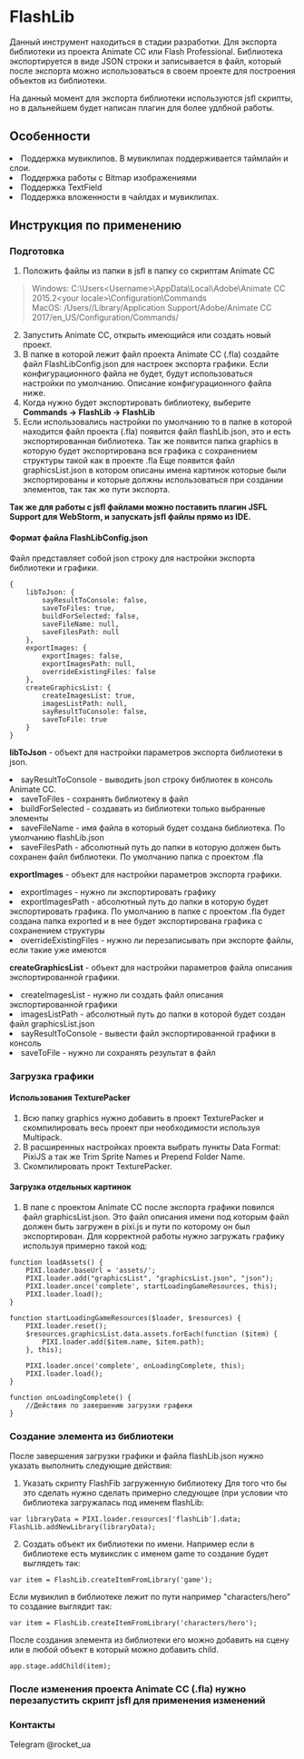 # FlashLib
Данный инструмент находиться в стадии разработки.
Для экспорта библиотеки из проекта Animate CC или Flash Professional.
Библиотека экспортируется в виде JSON строки и записывается в файл, который после экспорта можно использоваться в своем проекте для построения объектов из библиотеки.

На данный момент для экспорта библиотеки используются jsfl скрипты, но в дальнейшем будет написан плагин для более удлбной работы.

## Особенности
<li> Поддержка мувиклипов. В мувиклипах поддерживается таймлайн и слои.
<li> Поддержка работы с Bitmap изображениями
<li> Поддержка TextField
<li> Поддержка вложенности в чайлдах и мувиклипах.


## Инструкция по применению

### Подготовка
1. Положить файлы из папки в jsfl в папку со скриптам Animate CC
>Windows: C:\Users\<Username>\AppData\Local\Adobe\Animate CC 2015.2\<your locale>\Configuration\Commands\
>MacOS: /Users/<Username>/Library/Application Support/Adobe/Animate CC 2017/en_US/Configuration/Commands/
2. Запустить Animate CC, открыть имеющийся или создать новый проект.
3. В папке в которой лежит файл проекта Animate CC (.fla) создайте файл FlashLibConfig.json для настроек экспорта графики.
Если конфигурационного файла не будет, будут использоваться настройки по умолчанию.
Описание конфигурационного файла ниже.
4. Когда нужно будет экспортировать библиотеку, выберите **Commands -> FlashLib -> FlashLib**
5. Если использовались настройки по умолчанию то в папке в которой находится файл проекта (.fla) появится файл flashLib.json, это и есть экспортированная библиотека.
Так же появится папка graphics в которую будет экспортирована вся графика с сохранением структуры такой как в проекте .fla
Еще появится файл graphicsList.json в котором описаны имена картинок которые были экспортированы и которые должны использоваться при создании элементов, так так же пути экспорта.

**Так же для работы с jsfl файлами можно поставить плагин JSFL Support для WebStorm, и запускать jsfl файлы прямо из IDE.**

#### Формат файла FlashLibConfig.json
Файл представляет собой json строку для настройки экспорта библиотеки и графики.
```
{
    libToJson: {
        sayResultToConsole: false,
        saveToFiles: true,
        buildForSelected: false,
        saveFileName: null,
        saveFilesPath: null
    },
    exportImages: {
        exportImages: false,
        exportImagesPath: null,
        overrideExistingFiles: false
    },
    createGraphicsList: {
        createImagesList: true,
        imagesListPath: null,
        sayResultToConsole: false,
        saveToFile: true
    }
}
```
**libToJson** - объект для настройки параметров экспорта библиотеки в json.
<li> sayResultToConsole - выводить json строку библиотек в консоль Animate CC.
<li> saveToFiles - сохранять библиотеку в файл
<li> buildForSelected - создавать из библиотеки только выбранные элементы
<li> saveFileName - имя файла в который будет создана библиотека. По умолчанию flashLib.json
<li> saveFilesPath - абсолютный путь до папки в которую должен быть сохранен файл библиотеки. По умолчанию папка с проектом .fla

**exportImages** - объект для настройки параметров экспорта графики.
<li> exportImages - нужно ли экспортировать графику
<li> exportImagesPath - абсолютный путь до папки в которую будет экспортировать графика. По умолчанию в папке с проектом .fla 
будет создана папка exported и в нее будет экспортирована графика с сохранением структуры
<li> overrideExistingFiles - нужно ли перезаписывать при экспорте файлы, если такие уже имеются

**createGraphicsList** - объект для настройки параметров файла описания экспортированной графики.
<li> createImagesList - нужно ли создать файл описания экспортированной графики
<li> imagesListPath - абсолютный путь до папки в которой будет создан файл graphicsList.json
<li> sayResultToConsole - вывести файл экспортированной графики в консоль
<li> saveToFile - нужно ли сохранять результат в файл

### Загрузка графики
#### Использования TexturePacker
1. Всю папку graphics нужно добавить в проект TexturePacker и скомпилировать весь проект при необходимости используя Multipack.
2. В расширенных настройках проекта выбрать пункты Data Format: PixiJS а так же Trim Sprite Names и Prepend Folder Name.
3. Скомпилировать прокт TexturePacker.

#### Загрузка отдельных картинок
1. В папе с проектом Animate CC после экспорта графики повился файл graphicsList.json.
Это файл описания имени под которым файл должен быть загружен в pixi.js и пути по которому он был экспортирован.
Для корректной работы нужно загружать графику используя примерно такой код:
```
function loadAssets() {
    PIXI.loader.baseUrl = 'assets/';
    PIXI.loader.add("graphicsList", "graphicsList.json", "json");
    PIXI.loader.once('complete', startLoadingGameResources, this);
    PIXI.loader.load();
}

function startLoadingGameResources($loader, $resources) {
    PIXI.loader.reset();
    $resources.graphicsList.data.assets.forEach(function ($item) {
        PIXI.loader.add($item.name, $item.path);
    }, this);

    PIXI.loader.once('complete', onLoadingComplete, this);
    PIXI.loader.load();
}

function onLoadingComplete() {
    //Действия по завершению загрузки графики
}
```

### Создание элемента из библиотеки
После завершения загрузки графики и файла flashLib.json нужно указать выполнить следующие действия:
1. Указать скрипту FlashFib загруженную библиотеку
Для того что бы это сделать нужно сделать примерно следующее (при условии что библиотека загружалась под именем flashLib:
```
var libraryData = PIXI.loader.resources['flashLib'].data;
FlashLib.addNewLibrary(libraryData);
```
2. Создать объект их библиотеки по имени.
Например если в библиотеке есть мувикслик с именем game то создание будет выглядеть так:
```
var item = FlashLib.createItemFromLibrary('game');
```
Если мувиклип в библиотеке лежит по пути например "characters/hero" то создание выглядит так:
```
var item = FlashLib.createItemFromLibrary('characters/hero');
```
После создания элемента из библиотеки его можно добавить на сцену или в любой объект в который можно добавить child.
```
app.stage.addChild(item);
```

### После изменения проекта Animate CC (.fla) нужно перезапустить скрипт jsfl для применения изменений

### Контакты
Telegram @rocket_ua